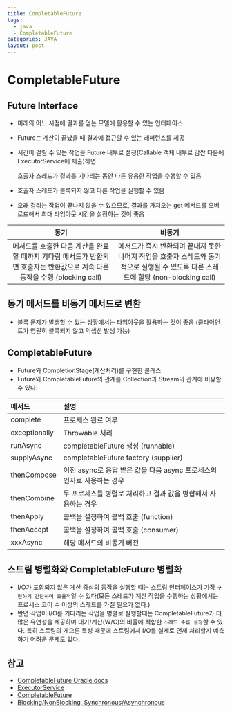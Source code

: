 ```yaml
---
title: CompletableFuture
tags:
  - java
  - CompletableFuture
categories: JAVA
layout: post
---
```


# CompletableFuture

## Future Interface

* 미래의 어느 시점에 결과를 얻는 모델에 활용할 수 있는 인터페이스
* Future는 계산이 끝났을 때 결과에 접근할 수 있는 레퍼런스를 제공
* 시간이 걸릴 수 있는 작업을 Future 내부로 설정\(Callable 객체 내부로 감싼 다음에 ExecutorService에 제출\)하면 

  호출자 스레드가 결과를 기다리는 동안 다른 유용한 작업을 수행할 수 있음

* 호출자 스레드가 블록되지 않고 다른 작업을 실행할 수 있음
* 오래 걸리는 작업이 끝나지 않을 수 있으므로, 결과를 가져오는 get 메서드를 오버로드해서 최대 타임아웃 시간을 설정하는 것이 좋음

| 동기 | 비동기 |
| :---: | :---: |
| 메서드를 호출한 다음 계산을 완료할 때까지 기다림 메서드가 반환되면 호출자는 반환값으로 계속 다른 동작을 수행 \(blocking call\) | 메서드가 즉시 반환되며 끝내지 못한 나머지 작업을 호출자 스레드와 동기적으로 실행될 수 있도록 다른 스레드에 할당 \(non-blocking call\) |

## 동기 메서드를 비동기 메서드로 변환

* 블록 문제가 발생할 수 있는 상황에서는 타임아웃을 활용하는 것이 좋음 \(클라이언트가 영원히 블록되지 않고 익셉션 발생 가능\)

## CompletableFuture

* Future와 CompletionStage\(계산처리\)를 구현한 클래스
* Future와 CompletableFuture의 관계를 Collection과 Stream의 관계에 비유할 수 있다.

| 메서드 | 설명 |
| :--- | :--- |
| complete | 프로세스 완료 여부 |
| exceptionally | Throwable 처리 |
| runAsync | completableFuture 생성 \(runnable\) |
| supplyAsync | completableFuture factory \(supplier\) |
| thenCompose | 이전 async로 응답 받은 값을 다음 async 프로세스의 인자로 사용하는 경우 |
| thenCombine | 두 프로세스를 병렬로 처리하고 결과 값을 병합해서 사용하는 경우 |
| thenApply | 콜백을 설정하여 콜백 호출 \(function\) |
| thenAccept | 콜백을 설정하여 콜백 호출 \(consumer\) |
| xxxAsync | 해당 메서드의 비동기 버전 |

## 스트림 병렬화와 CompletableFuture 병렬화

* I/O가 포함되지 않은 계산 중심의 동작을 실행할 때는 스트림 인터페이스가 가장 `구현하기 간단하며 효율적`일 수 있다\(모든 스레드가 계산 작업을 수행하는 상황에서는 프로세스 코어 수 이상의 스레드를 가질 필요가 없다.\)
* 반면 작업이 I/O를 기다리는 작업을 병렬로 실행할때는 CompletableFuture가 더많은 유연성을 제공하며 대기/계산\(W/C\)의 비율에 적합한 `스레드 수를 설정`할 수 있다. 특히 스트림의 게으른 특성 때문에 스트림에서 I/O를 실제로 언제 처리할지 예측하기 어려운 문제도 있다.

## 참고

* [CompletableFuture Oracle docs](https://docs.oracle.com/javase/8/docs/api/java/util/concurrent/CompletableFuture.html)
* [ExecutorService](https://gompangs.tistory.com/entry/JAVA-ExecutorService-%EA%B4%80%EB%A0%A8-%EA%B3%B5%EB%B6%80)
* [CompletableFuture](https://trending.tistory.com/10)
* [Blocking/NonBlocking, Synchronous/Asynchronous](https://homoefficio.github.io/2017/02/19/Blocking-NonBlocking-Synchronous-Asynchronous/)


